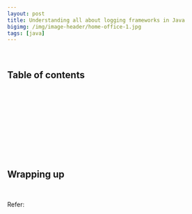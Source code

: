 ```yaml
---
layout: post
title: Understanding all about logging frameworks in Java
bigimg: /img/image-header/home-office-1.jpg
tags: [java]
---
```




<br>

## Table of contents





<br>

## 





<br>

## 





<br>

## 




<br>

## Wrapping up





<br>

Refer: 

[]()

[]()

